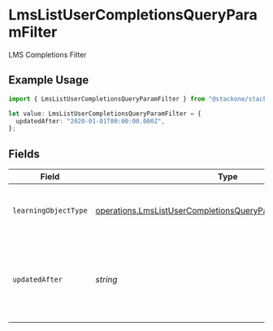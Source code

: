 # LmsListUserCompletionsQueryParamFilter

LMS Completions Filter

## Example Usage

```typescript
import { LmsListUserCompletionsQueryParamFilter } from "@stackone/stackone-client-ts/sdk/models/operations";

let value: LmsListUserCompletionsQueryParamFilter = {
  updatedAfter: "2020-01-01T00:00:00.000Z",
};
```

## Fields

| Field                                                                                                                                                 | Type                                                                                                                                                  | Required                                                                                                                                              | Description                                                                                                                                           | Example                                                                                                                                               |
| ----------------------------------------------------------------------------------------------------------------------------------------------------- | ----------------------------------------------------------------------------------------------------------------------------------------------------- | ----------------------------------------------------------------------------------------------------------------------------------------------------- | ----------------------------------------------------------------------------------------------------------------------------------------------------- | ----------------------------------------------------------------------------------------------------------------------------------------------------- |
| `learningObjectType`                                                                                                                                  | [operations.LmsListUserCompletionsQueryParamLearningObjectType](../../../sdk/models/operations/lmslistusercompletionsqueryparamlearningobjecttype.md) | :heavy_minus_sign:                                                                                                                                    | Filter to select completions by learning object type.                                                                                                 |                                                                                                                                                       |
| `updatedAfter`                                                                                                                                        | *string*                                                                                                                                              | :heavy_minus_sign:                                                                                                                                    | Use a string with a date to only select results updated after that given date                                                                         | 2020-01-01T00:00:00.000Z                                                                                                                              |